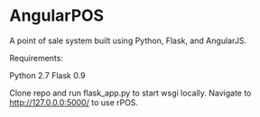 # AngularPOS

A point of sale system built using Python, Flask, and AngularJS.

Requirements:

Python 2.7
Flask 0.9

Clone repo and run flask_app.py to start wsgi locally. Navigate to http://127.0.0.0:5000/ to use rPOS.
